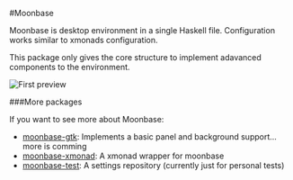 #Moonbase

Moonbase is desktop environment in a single Haskell file. Configuration works similar to xmonads configuration.

This package only gives the core structure to implement adavanced components to the environment.

![First preview](http://none.io/moonbase1.png)

###More packages

If you want to see more about Moonbase:

* [moonbase-gtk](http://github.com/felixsch/moonbase-gtk): Implements a basic panel and background support... more is comming
* [moonbase-xmonad](http://github.com/felixsch/moonbase-xmonad): A xmonad wrapper for moonbase
* [moonbase-test](http://github.com/felixsch/moonbase-test): A settings repository (currently just for personal tests)

